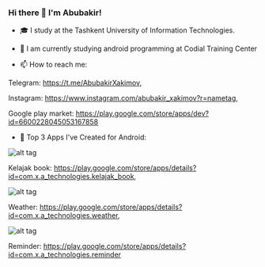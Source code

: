 ### Hi there 👋 I'm Abubakir!

- 🎓 I study at the Tashkent University of Information Technologies.

- 🌱 I am currently studying android programming at Codial Training Center

- 📫 How to reach me:

 Telegram: https://t.me/AbubakirXakimov,
 
 Instagram: https://www.instagram.com/abubakir_xakimov?r=nametag,
 
 Google play market: https://play.google.com/store/apps/dev?id=6600228045053167858
                      
- 📱 Top 3 Apps I've Created for Android:

![alt tag](https://play-lh.googleusercontent.com/phSIMtucSfb4kmhdDDL_rWhZ74moYVC7IOLXH_daCUeg4-01TUlshud-WPpvATiLExY=s180-rw) 

Kelajak book: https://play.google.com/store/apps/details?id=com.x.a_technologies.kelajak_book,

![alt tag](https://play-lh.googleusercontent.com/i75N7nTHr7r8kw_DIJ9GOGrtlFzzmoNJ-cWxnb-VeaO1iGQPGLSk5dvHgDRmaDvHqUE=s180-rw) 

Weather: https://play.google.com/store/apps/details?id=com.x.a_technologies.weather,

![alt tag](https://play-lh.googleusercontent.com/Hdl7RnUki1ivPdlsPLmRMG_if5OZp9rj6KY1j5tZqrvNisfhrQy_2Q8Io39imWUg_RMf=s180-rw) 

Reminder: https://play.google.com/store/apps/details?id=com.x.a_technologies.reminder
